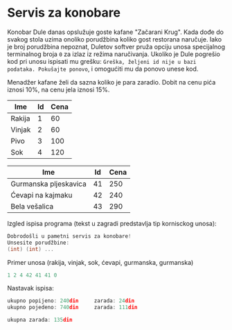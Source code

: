 # Servis za konobare
Konobar Dule danas opslužuje goste kafane "Začarani Krug". Kada dođe do svakog stola uzima onoliko porudžbina koliko gost restorana naručuje. Iako je broj porudžbina nepoznat, Duletov softver pruža opciju unosa specijalnog terminalnog broja `0` za izlaz iz režima naručivanja. Ukoliko je Dule pogrešio kod pri unosu ispisati mu grešku: `Greška, željeni id nije u bazi podataka. Pokušajte ponovo`, i omogućiti mu da ponovo unese kod.

Menadžer kafane želi da sazna koliko je para zaradio. Dobit na cenu pića iznosi 10%, na cenu jela iznosi 15%.

| Ime | Id | Cena |
| --- | -- | ---- | 
| Rakija | 1 | 60
| Vinjak | 2 | 60 
| Pivo | 3 | 100
| Sok | 4 | 120

| Ime | Id | Cena |
| --------- | - | --- |
| Gurmanska pljeskavica | 41 | 250 |
| Ćevapi na kajmaku | 42 | 240 |
| Bela vešalica | 43 | 290 |

Izgled ispisa programa (tekst u zagradi predstavlja tip kornisckog unosa):
```h
Dobrodošli u pametni servis za konobare!
Unsesite porudžbine:
(int) (int) ...
```
Primer unosa (rakija, vinjak, sok, ćevapi, gurmanska, gurmanska)
```h
1 2 4 42 41 41 0
```
Nastavak ispisa:
```h
ukupno popijeno: 240din     zarada: 24din
ukupno pojedeno: 740din     zarada: 111din

ukupna zarada: 135din
```